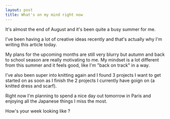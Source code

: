 ```yaml
---
layout: post
title: What's on my mind right now
---
```


It's almost the end of August and it's been quite a busy summer for me. 

I've been having a lot of creative ideas recently and that's actually why I'm writing this article today.

My plans for the upcoming months are still very blurry but autumn and back to school season are really motivating to me. My mindset is a lot different from this summer and it feels good, like I'm "back on track" in a way. 

I've also been super into knitting again and I found 3 projects I want to get started on as soon as I finish the 2 projects I currently have goign on (a knitted dress and scarf).

Right now I'm planning to spend a nice day out tomorrow in Paris and enjoying all the Japanese things I miss the most. 

How's your week looking like ? 